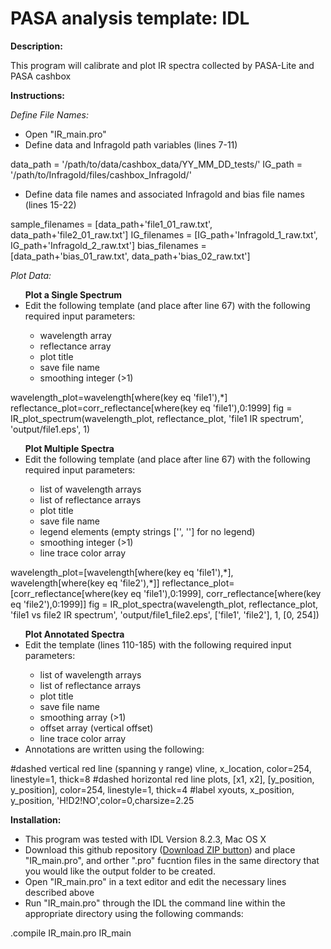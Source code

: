 # PASA analysis template: IDL
<b>Description:</b><br>
<p>
This program will calibrate and plot IR spectra collected by PASA-Lite and PASA cashbox
</p>

<b>Instructions:</b><br>
<p>
<i>Define File Names:</i>
<ul>
<li>Open "IR_main.pro"</li>
<li>Define data and Infragold path variables (lines 7-11)</li></ul></p>
	data_path = '/path/to/data/cashbox_data/YY_MM_DD_tests/'
	IG_path = '/path/to/Infragold/files/cashbox_Infragold/'
<p><ul>
<li>Define data file names and associated Infragold and bias file names (lines 15-22)</li>
</ul></p>
	sample_filenames = [data_path+'file1_01_raw.txt', data_path+'file2_01_raw.txt']
	IG_filenames = [IG_path+'Infragold_1_raw.txt', IG_path+'Infragold_2_raw.txt']
	bias_filenames = [data_path+'bias_01_raw.txt', data_path+'bias_02_raw.txt']

<p>
<i>Plot Data:</i>
<ul>
<b>Plot a Single Spectrum</b>
<li>Edit the following template (and place after line 67) with the following required input parameters:</li>
<ul>
<li>wavelength array</li>
<li>reflectance array</li>
<li>plot title</li>
<li>save file name</li>
<li>smoothing integer (>1)</li>
</ul>
</ul></p>
	wavelength_plot=wavelength[where(key eq 'file1'),*]
	reflectance_plot=corr_reflectance[where(key eq 'file1'),0:1999]
	fig = IR_plot_spectrum(wavelength_plot, reflectance_plot, 'file1 IR spectrum', 'output/file1.eps', 1)

<p>
<ul>
<b>Plot Multiple Spectra</b>
<li>Edit the following template (and place after line 67) with the following required input parameters:</li>
<ul>
<li>list of wavelength arrays</li>
<li>list of reflectance arrays</li>
<li>plot title</li>
<li>save file name</li>
<li>legend elements (empty strings ['', ''] for no legend)</li>
<li>smoothing integer (>1)</li>
<li>line trace color array</li>
</ul>
</ul></p>
	wavelength_plot=[wavelength[where(key eq 'file1'),*], wavelength[where(key eq 'file2'),*]]
	reflectance_plot=[corr_reflectance[where(key eq 'file1'),0:1999], corr_reflectance[where(key eq 'file2'),0:1999]]
	fig = IR_plot_spectra(wavelength_plot, reflectance_plot, 'file1 vs file2 IR spectrum', 'output/file1_file2.eps', ['file1', 'file2'], 1, [0, 254])


<p>
<ul>
<b>Plot Annotated Spectra</b>
<li>Edit the template (lines 110-185) with the following required input parameters:</li>
<ul>
<li>list of wavelength arrays</li>
<li>list of reflectance arrays</li>
<li>plot title</li>
<li>save file name</li>
<li>smoothing array (>1)</li>
<li>offset array (vertical offset)</li>
<li>line trace color array</li>
</ul>
<li>Annotations are written using the following:</li>
</ul></p>
	#dashed vertical red line (spanning y range)
	vline, x_location, color=254, linestyle=1, thick=8
	#dashed horizontal red line
	plots, [x1, x2], [y_position, y_position], color=254, linestyle=1, thick=4
	#label
	xyouts,  x_position, y_position, 'H!D2!NO',color=0,charsize=2.25
	
<b>Installation:</b><br>
<p>
<ul>
<li>This program was tested with IDL Version 8.2.3, Mac OS X</li>
<li>Download this github repository (<a href="https://github.com/kyleuckert/IR_spectroscopy_analysis_templates/archive/master.zip">Download ZIP button</a>) and place "IR_main.pro", and orther ".pro" fucntion files in the same directory that you would like the output folder to be created.</li>
<li>Open "IR_main.pro" in a text editor and edit the necessary lines described above</li>
<li>Run "IR_main.pro" through the IDL the command line within the appropriate directory using the following commands:</li>
</ul></p>
	.compile IR_main.pro
	IR_main
